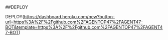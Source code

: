 ##DEPLOY

DEPLOY(https://dashboard.heroku.com/new?button-url=https%3A%2F%2Fgithub.com%2FAGENTOP47%2FAGENT47-BOT&template=https%3A%2F%2Fgithub.com%2FAGENTOP47%2FAGENT47-BOT)
